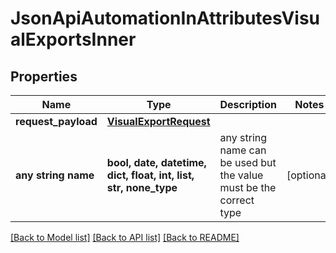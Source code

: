 # JsonApiAutomationInAttributesVisualExportsInner


## Properties
Name | Type | Description | Notes
------------ | ------------- | ------------- | -------------
**request_payload** | [**VisualExportRequest**](VisualExportRequest.md) |  | 
**any string name** | **bool, date, datetime, dict, float, int, list, str, none_type** | any string name can be used but the value must be the correct type | [optional]

[[Back to Model list]](../README.md#documentation-for-models) [[Back to API list]](../README.md#documentation-for-api-endpoints) [[Back to README]](../README.md)


